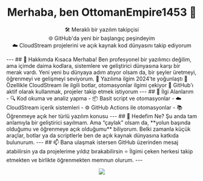 <h1 align="center">Merhaba, ben OttomanEmpire1453 👋</h1>  <p align="center">   🛠️ Meraklı bir yazılım takipçisi <br>   🌐 GitHub'da yeni bir başlangıç peşindeyim <br>   ☁️ CloudStream projelerini ve açık kaynak kod dünyasını takip ediyorum <br> </p>  ---  ## 🚀 Hakkımda Kısaca  Merhaba! Ben profesyonel bir yazılımcı değilim, ama içimde daima kodlara, sistemlere ve geliştirici dünyasına karşı bir merak vardı.   Yeni yeni bu dünyaya adım atıyor olsam da, bir şeyler üretmeyi, öğrenmeyi ve gelişmeyi seviyorum.  🔸 Yazılıma ilgim 2024’te yoğunlaştı   🔸 Özellikle CloudStream ile ilgili botlar, otomasyonlar ilgimi çekiyor   🔸 GitHub'ı aktif olarak kullanmak, projeler takip etmek istiyorum    ---  ## 🎯 İlgi Alanlarım  - 🔍 Kod okuma ve analiz yapma - 📦 Basit script ve otomasyonlar - ☁️ CloudStream içerik sistemleri - ⚙️ GitHub Actions ile otomasyonlar - 📚 Öğrenmeye açık her türlü yazılım konusu  ---  ## 🧭 Hedefim Ne?  Şu anda tam anlamıyla bir geliştirici sayılmam.   Ama “çaylak” olsam da, **yolun başında olduğumu ve öğrenmeye açık olduğumu** biliyorum.   Belki zamanla küçük araçlar, botlar ya da scriptlerle ben de açık kaynak dünyasına katkıda bulunurum.  ---  ## 📫 Bana ulaşmak istersen  GitHub üzerinden mesaj atabilirsin ya da projelerime yıldız bırakabilirsin ⭐   İlgimi çeken herkesi takip etmekten ve birlikte öğrenmekten memnun olurum.  ---  <p align="center">   <img src="https://github-readme-stats.vercel.app/api?username=OttomanEmpire1453&show_icons=true&theme=tokyonight" /> </p>
